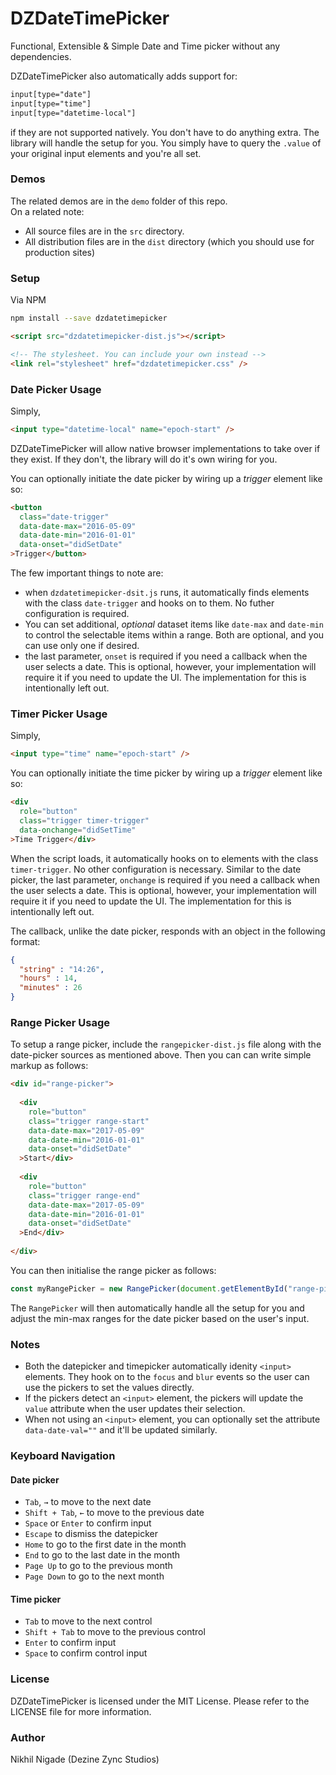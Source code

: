 # DZDateTimePicker
Functional, Extensible &amp; Simple Date and Time picker without any dependencies.  

DZDateTimePicker also automatically adds support for:  
```html
input[type="date"]
input[type="time"]
input[type="datetime-local"]
```
if they are not supported natively. You don't have to do anything extra. The library will handle the setup for you. You simply have to query the `.value` of your original input elements and you're all set.  

### Demos  
The related demos are in the `demo` folder of this repo.  
On a related note:   
- All source files are in the `src` directory.
- All distribution files are in the `dist` directory (which you should use for production sites)

### Setup
Via NPM
```sh
npm install --save dzdatetimepicker
```

```html
<script src="dzdatetimepicker-dist.js"></script>

<!-- The stylesheet. You can include your own instead -->
<link rel="stylesheet" href="dzdatetimepicker.css" />
```

### Date Picker Usage
Simply,
```html
<input type="datetime-local" name="epoch-start" />
```
DZDateTimePicker will allow native browser implementations to take over if they exist. If they don't, the library will do it's own wiring for you. 


You can optionally initiate the date picker by wiring up a *trigger* element like so:
```html
<button 
  class="date-trigger" 
  data-date-max="2016-05-09" 
  data-date-min="2016-01-01" 
  data-onset="didSetDate"
>Trigger</button>
```

The few important things to note are:  
- when `dzdatetimepicker-dsit.js` runs, it automatically finds elements with the class `date-trigger` and hooks on to them. No futher configuration is required.
- You can set additional, *optional* dataset items like `date-max` and `date-min` to control the selectable items within a range. Both are optional, and you can use only one if desired.
- the last parameter, `onset` is required if you need a callback when the user selects a date. This is optional, however, your implementation will require it if you need to update the UI. The implementation for this is intentionally left out.

### Timer Picker Usage
Simply,
```html
<input type="time" name="epoch-start" />
```

You can optionally initiate the time picker by wiring up a *trigger* element like so:
```html
<div 
  role="button" 
  class="trigger timer-trigger" 
  data-onchange="didSetTime"
>Time Trigger</div>
```
When the script loads, it automatically hooks on to elements with the class `timer-trigger`. No other configuration is necessary. Similar to the date picker, the last parameter, `onchange` is required if you need a callback when the user selects a date. This is optional, however, your implementation will require it if you need to update the UI. The implementation for this is intentionally left out.

The callback, unlike the date picker, responds with an object in the following format:
```json
{
  "string" : "14:26",
  "hours" : 14,
  "minutes" : 26
}
```

### Range Picker Usage
To setup a range picker, include the `rangepicker-dist.js` file along with the date-picker sources as mentioned above. Then you can can write simple markup as follows:  
```html
<div id="range-picker">
  
  <div 
    role="button" 
    class="trigger range-start" 
    data-date-max="2017-05-09" 
    data-date-min="2016-01-01" 
    data-onset="didSetDate"
  >Start</div>
    
  <div 
    role="button" 
    class="trigger range-end" 
    data-date-max="2017-05-09" 
    data-date-min="2016-01-01" 
    data-onset="didSetDate"
  >End</div>
  
</div>
```

You can then initialise the range picker as follows:
```js
const myRangePicker = new RangePicker(document.getElementById("range-picker"))
```

The `RangePicker` will then automatically handle all the setup for you and adjust the min-max ranges for the date picker based on the user's input. 

### Notes
- Both the datepicker and timepicker automatically idenity `<input>` elements. They hook on to the `focus` and `blur` events so the user can use the pickers to set the values directly. 
- If the pickers detect an `<input>` element, the pickers will update the `value` attribute when the user updates their selection. 
- When not using an `<input>` element, you can optionally set the attribute `data-date-val=""` and it'll be updated similarly. 

### Keyboard Navigation
#### Date picker
- `Tab`, `→` to move to the next date
- `Shift + Tab`, `←` to move to the previous date
- `Space` or `Enter` to confirm input
- `Escape` to dismiss the datepicker
- `Home` to go to the first date in the month
- `End` to go to the last date in the month
- `Page Up` to go to the previous month
- `Page Down` to go to the next month

#### Time picker
- `Tab` to move to the next control
- `Shift + Tab` to move to the previous control
- `Enter` to confirm input
- `Space` to confirm control input

### License
DZDateTimePicker is licensed under the MIT License. Please refer to the LICENSE file for more information. 

### Author
Nikhil Nigade (Dezine Zync Studios)
